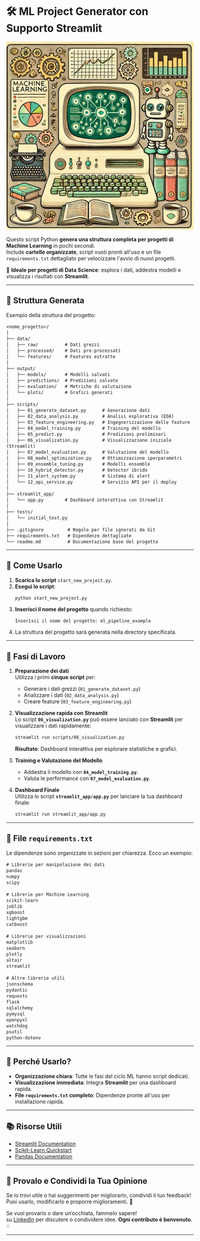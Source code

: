 # 🛠️ **ML Project Generator con Supporto Streamlit**  

![ML Project Generator](/A_vintage-style_cartoon_illustration_with_a_nerdy_.jpeg)


Questo script Python **genera una struttura completa per progetti di Machine Learning** in pochi secondi.  
Include **cartelle organizzate**, script vuoti pronti all'uso e un file `requirements.txt` dettagliato per velocizzare l'avvio di nuovi progetti.

🔎 **Ideale per progetti di Data Science**: esplora i dati, addestra modelli e visualizza i risultati con **Streamlit**.

---

## **📂 Struttura Generata**

Esempio della struttura del progetto:

```
<nome_progetto>/
│
├── data/
│   ├── raw/          # Dati grezzi
│   ├── processed/    # Dati pre-processati
│   └── features/     # Features estratte
│
├── output/
│   ├── models/       # Modelli salvati
│   ├── predictions/  # Predizioni salvate
│   ├── evaluation/   # Metriche di valutazione
│   └── plots/        # Grafici generati
│
├── scripts/
│   ├── 01_generate_dataset.py      # Generazione dati
│   ├── 02_data_analysis.py         # Analisi esplorativa (EDA)
│   ├── 03_feature_engineering.py   # Ingegnerizzazione delle feature
│   ├── 04_model_training.py        # Training del modello
│   ├── 05_predict.py               # Predizioni preliminari
│   ├── 06_visualization.py         # Visualizzazione iniziale (Streamlit)
│   ├── 07_model_evaluation.py      # Valutazione del modello
│   ├── 08_model_optimization.py    # Ottimizzazione iperparametri
│   ├── 09_ensemble_tuning.py       # Modelli ensemble
│   ├── 10_hybrid_detector.py       # Detector ibrido
│   ├── 11_alert_system.py          # Sistema di alert
│   └── 12_api_service.py           # Servizio API per il deploy
│
├── streamlit_app/
│   └── app.py        # Dashboard interattiva con Streamlit
│
├── tests/
│   └── initial_test.py
│
├── .gitignore         # Regole per file ignorati da Git
├── requirements.txt   # Dipendenze dettagliate
└── readme.md          # Documentazione base del progetto
```

---

## **🔧 Come Usarlo**

1. **Scarica lo script** `start_new_project.py`.  
2. **Esegui lo script**:  
   ```bash
   python start_new_project.py
   ```  
3. **Inserisci il nome del progetto** quando richiesto:  
   ```plaintext
   Inserisci il nome del progetto: ml_pipeline_example
   ```  
4. La struttura del progetto sarà generata nella directory specificata.  

---

## **🚀 Fasi di Lavoro**

1. **Preparazione dei dati**  
   Utilizza i primi **cinque script** per:  
   - Generare i dati grezzi (`01_generate_dataset.py`)  
   - Analizzare i dati (`02_data_analysis.py`)  
   - Creare feature (`03_feature_engineering.py`)  

2. **Visualizzazione rapida con Streamlit**  
   Lo script **`06_visualization.py`** può essere lanciato con **Streamlit** per visualizzare i dati rapidamente:  
   ```bash
   streamlit run scripts/06_visualization.py
   ```  
   **Risultato**: Dashboard interattiva per esplorare statistiche e grafici.

3. **Training e Valutazione del Modello**  
   - Addestra il modello con **`04_model_training.py`**.  
   - Valuta le performance con **`07_model_evaluation.py`**.

4. **Dashboard Finale**  
   Utilizza lo script **`streamlit_app/app.py`** per lanciare la tua dashboard finale:  
   ```bash
   streamlit run streamlit_app/app.py
   ```

---

## **📝 File `requirements.txt`**

Le dipendenze sono organizzate in sezioni per chiarezza. Ecco un esempio:  

```plaintext
# Librerie per manipolazione dei dati
pandas
numpy
scipy

# Librerie per Machine Learning
scikit-learn
joblib
xgboost
lightgbm
catboost

# Librerie per visualizzazioni
matplotlib
seaborn
plotly
altair
streamlit

# Altre librerie utili
jsonschema
pydantic
requests
flask
sqlalchemy
pymysql
openpyxl
watchdog
psutil
python-dotenv
```

---

## **🔑 Perché Usarlo?**

- **Organizzazione chiara**: Tutte le fasi del ciclo ML hanno script dedicati.  
- **Visualizzazione immediata**: Integra **Streamlit** per una dashboard rapida.  
- **File `requirements.txt` completo**: Dipendenze pronte all'uso per installazione rapida.  

---

## **📚 Risorse Utili**

- [Streamlit Documentation](https://docs.streamlit.io)  
- [Scikit-Learn Quickstart](https://scikit-learn.org/stable/getting_started.html)  
- [Pandas Documentation](https://pandas.pydata.org/docs/getting_started/index.html)  

---

## **🌟 Provalo e Condividi la Tua Opinione**

Se lo trovi utile o hai suggerimenti per migliorarlo, condividi il tuo feedback!  
Puoi usarlo, modificarlo e proporre miglioramenti. 🚀  

Se vuoi provarlo o dare un’occhiata, fammelo sapere!  
su [LinkedIn](https://www.linkedin.com/in/francesco-~-capurso-5801031a9/) per discutere o condividere idee.
**Ogni contributo è benvenuto.** 💡  

---

